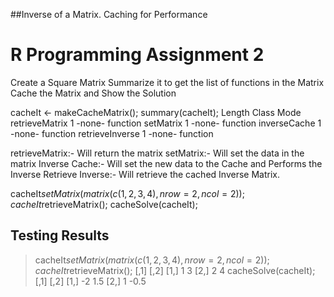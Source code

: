 ##Inverse of a Matrix. Caching for Performance

# R Programming Assignment 2

 Create a Square Matrix
 Summarize it to get the list of functions in the Matrix
 Cache the Matrix and Show the Solution

cacheIt <- makeCacheMatrix();
summary(cacheIt);
                Length Class  Mode    
retrieveMatrix  1      -none- function
setMatrix       1      -none- function
inverseCache    1      -none- function
retrieveInverse 1      -none- function

 retrieveMatrix:- Will return the matrix
 setMatrix:- Will set the data in the matrix
 Inverse Cache:- Will set the new data to the Cache and Performs the Inverse
 Retrieve Inverse:- Will retrieve the cached Inverse Matrix.

cacheIt$setMatrix(matrix(c(1,2,3,4), nrow=2, ncol=2));
cacheIt$retrieveMatrix();
cacheSolve(cacheIt);

## Testing Results

 > cacheIt$setMatrix(matrix(c(1,2,3,4), nrow=2, ncol=2));
 > cacheIt$retrieveMatrix();
     [,1] [,2]
 [1,]    1    3
 [2,]    2    4
 > cacheSolve(cacheIt);
     [,1] [,2]
 [1,]   -2  1.5
 [2,]    1 -0.5
 > 

